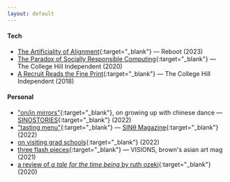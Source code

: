 ```yaml
---
layout: default
---
```



#### Tech

- [The Artificiality of Alignment](https://joinreboot.org/p/alignment){:target="_blank"} — Reboot (2023)
- [The Paradox of Socially Responsible Computing](http://www.theindy.org/article/2235){:target="_blank"} — The College Hill Independent (2020)
- [A Recruit Reads the Fine Print](http://www.theindy.org/article/1516){:target="_blank"} — The College Hill Independent (2018)

#### Personal

- ["on/in mirrors"](https://letterstomyfriends.substack.com/p/mirrors){:target="_blank"}, on growing up with chinese dance — [SINOSTORIES](https://sinostories.com/){:target="_blank"} (2022)
- ["tasting menu"](https://letterstomyfriends.substack.com/p/tastingmenu){:target="_blank"} — [SINθ Magazine](https://sinetheta.net/index.html){:target="_blank"} (2022)
- [on visiting grad schools](https://letterstomyfriends.substack.com/p/academia){:target="_blank"} (2022)
- [three flash pieces](https://issuu.com/visions.brown/docs/spring2021layoutfinalsingles){:target="_blank"} — VISIONS, brown's asian art mag (2021)
- [a review of *a tale for the time being* by ruth ozeki](https://reading.supply/@jessica/some-comfort-for-the-time-being-64k4Ml){:target="_blank"} (2020)
